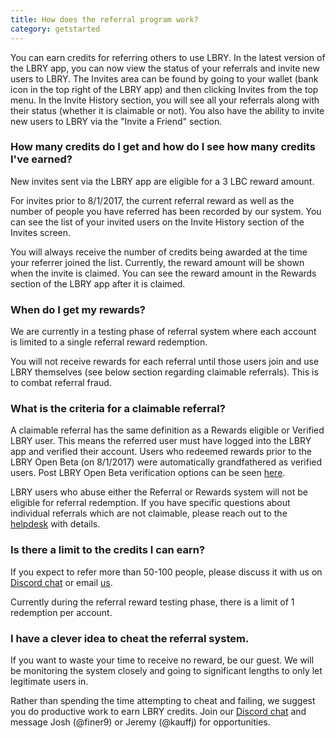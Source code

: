 ```yaml
---
title: How does the referral program work?
category: getstarted
---
```


You can earn credits for referring others to use LBRY. In the latest version of the LBRY app, you can now view the status of your referrals and invite new users to LBRY. The Invites area can be found by going to your wallet (bank icon in the top right of the LBRY app) and then clicking Invites from the top menu. In the Invite History section, you will see all your referrals along with their status (whether it is claimable or not). You also have the ability to invite new users to LBRY via the "Invite a Friend" section.  

### How many credits do I get and how do I see how many credits I've earned?

New invites sent via the LBRY app are eligible for a 3 LBC reward amount. 

For invites prior to 8/1/2017, the current referral reward as well as the number of people you have referred has been recorded by our system. You can see the list of your invited users on the Invite History section of the Invites screen.

You will always receive the number of credits being awarded at the time your referrer joined the list. Currently, the reward amount will be shown when the invite is claimed. You can see the reward amount in the Rewards section of the LBRY app after it is claimed. 

### When do I get my rewards?

We are currently in a testing phase of referral system where each account is limited to a single referral reward redemption.  

You will not receive rewards for each referral until those users join and use LBRY themselves (see below section regarding claimable referrals). This is to combat referral fraud.

### What is the criteria for a claimable referral?

A claimable referral has the same definition as a Rewards eligible or Verified LBRY user. This means the referred user must have logged into the LBRY app and verified their account.  Users who redeemed rewards prior to the LBRY Open Beta (on 8/1/2017) were automatically grandfathered as verified users. Post LBRY Open Beta verification options can be seen [here](https://lbry.com/faq/identity-requirements). 

LBRY users who abuse either the Referral or Rewards system will not be eligible for referral redemption. If you have specific questions about individual referrals which are not claimable, please reach out to the [helpdesk](mailto:help@lbry.com) with details. 

### Is there a limit to the credits I can earn?

If you expect to refer more than 50-100 people, please discuss it with us on [Discord chat](http://chat.lbry.com) or email [us](mailto:josh@lbry.com).

Currently during the referral reward testing phase, there is a limit of 1 redemption per account.

### I have a clever idea to cheat the referral system.

If you want to waste your time to receive no reward, be our guest. We will be monitoring the system closely and going to significant lengths to only let legitimate users in.

Rather than spending the time attempting to cheat and failing, we suggest you do productive work to earn LBRY credits. Join our [Discord chat](http://chat.lbry.com) and message Josh (@finer9) or Jeremy (@kauffj) for opportunities.
